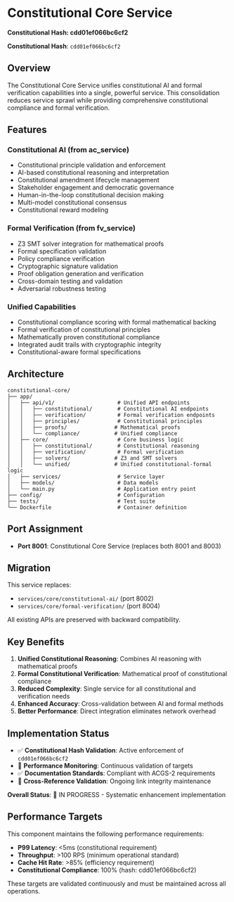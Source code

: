 # Constitutional Core Service
**Constitutional Hash: cdd01ef066bc6cf2**


**Constitutional Hash**: `cdd01ef066bc6cf2`

## Overview

The Constitutional Core Service unifies constitutional AI and formal verification capabilities into a single, powerful service. This consolidation reduces service sprawl while providing comprehensive constitutional compliance and formal verification.

## Features

### Constitutional AI (from ac_service)
- Constitutional principle validation and enforcement
- AI-based constitutional reasoning and interpretation
- Constitutional amendment lifecycle management
- Stakeholder engagement and democratic governance
- Human-in-the-loop constitutional decision making
- Multi-model constitutional consensus
- Constitutional reward modeling

### Formal Verification (from fv_service)
- Z3 SMT solver integration for mathematical proofs
- Formal specification validation
- Policy compliance verification
- Cryptographic signature validation
- Proof obligation generation and verification
- Cross-domain testing and validation
- Adversarial robustness testing

### Unified Capabilities
- Constitutional compliance scoring with formal mathematical backing
- Formal verification of constitutional principles
- Mathematically proven constitutional compliance
- Integrated audit trails with cryptographic integrity
- Constitutional-aware formal specifications

## Architecture

```
constitutional-core/
├── app/
│   ├── api/v1/                    # Unified API endpoints
│   │   ├── constitutional/        # Constitutional AI endpoints
│   │   ├── verification/          # Formal verification endpoints
│   │   ├── principles/            # Constitutional principles
│   │   ├── proofs/               # Mathematical proofs
│   │   └── compliance/           # Unified compliance
│   ├── core/                      # Core business logic
│   │   ├── constitutional/        # Constitutional reasoning
│   │   ├── verification/          # Formal verification
│   │   ├── solvers/              # Z3 and SMT solvers
│   │   └── unified/              # Unified constitutional-formal logic
│   ├── services/                  # Service layer
│   ├── models/                    # Data models
│   └── main.py                    # Application entry point
├── config/                        # Configuration
├── tests/                         # Test suite
└── Dockerfile                     # Container definition
```

## Port Assignment

- **Port 8001**: Constitutional Core Service (replaces both 8001 and 8003)

## Migration

This service replaces:
- `services/core/constitutional-ai/` (port 8002)
- `services/core/formal-verification/` (port 8004)

All existing APIs are preserved with backward compatibility.

## Key Benefits

1. **Unified Constitutional Reasoning**: Combines AI reasoning with mathematical proofs
2. **Formal Constitutional Verification**: Mathematical proof of constitutional compliance
3. **Reduced Complexity**: Single service for all constitutional and verification needs
4. **Enhanced Accuracy**: Cross-validation between AI and formal methods
5. **Better Performance**: Direct integration eliminates network overhead

## Implementation Status

- ✅ **Constitutional Hash Validation**: Active enforcement of `cdd01ef066bc6cf2`
- 🔄 **Performance Monitoring**: Continuous validation of targets
- ✅ **Documentation Standards**: Compliant with ACGS-2 requirements
- 🔄 **Cross-Reference Validation**: Ongoing link integrity maintenance

**Overall Status**: 🔄 IN PROGRESS - Systematic enhancement implementation

## Performance Targets

This component maintains the following performance requirements:

- **P99 Latency**: <5ms (constitutional requirement)
- **Throughput**: >100 RPS (minimum operational standard)
- **Cache Hit Rate**: >85% (efficiency requirement)
- **Constitutional Compliance**: 100% (hash: cdd01ef066bc6cf2)

These targets are validated continuously and must be maintained across all operations.
